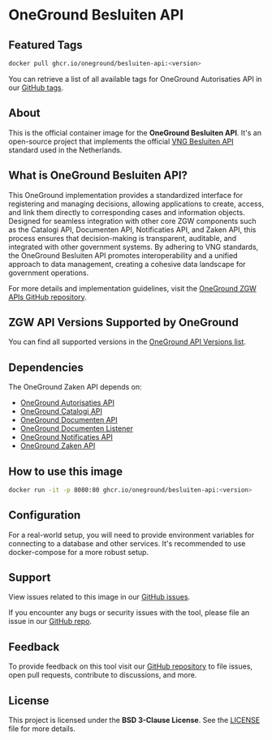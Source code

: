 # OneGround Besluiten API

## Featured Tags

 ```bash
 docker pull ghcr.io/oneground/besluiten-api:<version>
 ```

You can retrieve a list of all available tags for OneGround Autorisaties API in our [GitHub tags](https://github.com/OneGround/ZGW-APIs/tags).

## About

This is the official container image for the **OneGround Besluiten API**. It's an open-source project that implements the official [VNG Besluiten API](https://vng-realisatie.github.io/gemma-zaken/standaard/besluiten) standard used in the Netherlands.

## What is OneGround Besluiten API?

This OneGround implementation provides a standardized interface for registering and managing decisions, allowing applications to create, access, and link them directly to corresponding cases and information objects. Designed for seamless integration with other core ZGW components such as the Catalogi API, Documenten API, Notificaties API, and Zaken API, this process ensures that decision-making is transparent, auditable, and integrated with other government systems. By adhering to VNG standards, the OneGround Besluiten API promotes interoperability and a unified approach to data management, creating a cohesive data landscape for government operations.

For more details and implementation guidelines, visit the [OneGround ZGW APIs GitHub repository](https://github.com/OneGround/ZGW-APIs).

## ZGW API Versions Supported by OneGround

You can find all supported versions in the [OneGround API Versions list](https://dev.oneground.nl/docs/api-versions).

## Dependencies

The OneGround Zaken API depends on:

- [OneGround Autorisaties API](https://github.com/OneGround/ZGW-APIs/pkgs/container/autorisaties-api)
- [OneGround Catalogi API](https://github.com/OneGround/ZGW-APIs/pkgs/container/catalogi-api)
- [OneGround Documenten API](https://github.com/OneGround/ZGW-APIs/pkgs/container/documenten-api)
- [OneGround Documenten Listener](https://github.com/OneGround/ZGW-APIs/pkgs/container/documenten-listener)
- [OneGround Notificaties API](https://github.com/OneGround/ZGW-APIs/pkgs/container/notificaties-api)
- [OneGround Zaken API](https://github.com/OneGround/ZGW-APIs/pkgs/container/zaken-api)

## How to use this image

```bash
docker run -it -p 8080:80 ghcr.io/oneground/besluiten-api:<version>
```

## Configuration

For a real-world setup, you will need to provide environment variables for connecting to a database and other services. It's recommended to use docker-compose for a more robust setup.

## Support

View issues related to this image in our [GitHub issues](https://github.com/OneGround/ZGW-APIs/issues).

If you encounter any bugs or security issues with the tool, please file an issue in our [GitHub repo](https://github.com/OneGround/ZGW-APIs/issues/new/choose).

## Feedback

To provide feedback on this tool visit our [GitHub repository](https://github.com/OneGround/ZGW-APIs) to file issues, open pull requests, contribute to discussions, and more.

## License

This project is licensed under the **BSD 3-Clause License**. See the [LICENSE](https://github.com/OneGround/ZGW-APIs/blob/main/LICENSE) file for more details.
